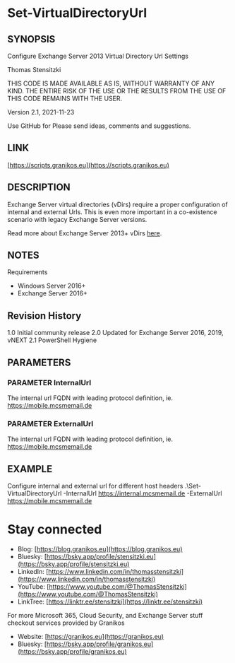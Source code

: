 # Set-VirtualDirectoryUrl

## SYNOPSIS

Configure Exchange Server 2013 Virtual Directory Url Settings

Thomas Stensitzki

THIS CODE IS MADE AVAILABLE AS IS, WITHOUT WARRANTY OF ANY KIND. THE ENTIRE
RISK OF THE USE OR THE RESULTS FROM THE USE OF THIS CODE REMAINS WITH THE USER.

Version 2.1, 2021-11-23

Use GitHub for Please send ideas, comments and suggestions.

## LINK

[https://scripts.granikos.eu](https://scripts.granikos.eu)

## DESCRIPTION

Exchange Server virtual directories (vDirs) require a proper configuration of
internal and external Urls. This is even more important in a co-existence
scenario with legacy Exchange Server versions.

Read more about Exchange Server 2013+ vDirs [here](https://techcommunity.microsoft.com/t5/exchange-team-blog/configuring-multiple-owa-ecp-virtual-directories-on-the-exchange/ba-p/611217?WT.mc_id=M365-MVP-5003086).


## NOTES

Requirements
- Windows Server 2016+
- Exchange Server 2016+

Revision History
--------------------------------------------------------------------------------
1.0     Initial community release
2.0     Updated for Exchange Server 2016, 2019, vNEXT
2.1     PowerShell Hygiene

## PARAMETERS

### PARAMETER InternalUrl

The internal url FQDN with leading protocol definition, ie. https://mobile.mcsmemail.de

### PARAMETER ExternalUrl

The internal url FQDN with leading protocol definition, ie. https://mobile.mcsmemail.de

## EXAMPLE

Configure internal and external url for different host headers
.\Set-VirtualDirectoryUrl -InternalUrl https://internal.mcsmemail.de -ExternalUrl https://mobile.mcsmemail.de

# Stay connected

* Blog: [https://blog.granikos.eu](https://blog.granikos.eu)
* Bluesky: [https://bsky.app/profile/stensitzki.eu](https://bsky.app/profile/stensitzki.eu)
* LinkedIn: [https://www.linkedin.com/in/thomasstensitzki](https://www.linkedin.com/in/thomasstensitzki)
* YouTube: [https://www.youtube.com/@ThomasStensitzki](https://www.youtube.com/@ThomasStensitzki)
* LinkTree: [https://linktr.ee/stensitzki](https://linktr.ee/stensitzki)

For more Microsoft 365, Cloud Security, and Exchange Server stuff checkout services provided by Granikos

* Website: [https://granikos.eu](https://granikos.eu)
* Bluesky: [https://bsky.app/profile/granikos.eu](https://bsky.app/profile/granikos.eu)
